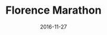 ---
layout: post
title:  "Florence Marathon"
name:   "Florence"
date:   2016-11-27
category: entered
---